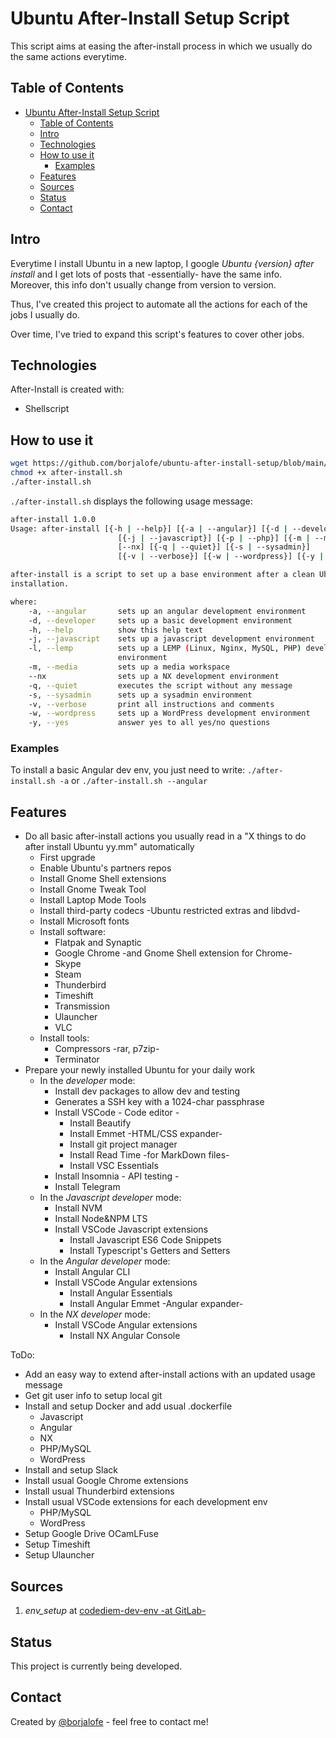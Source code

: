 # Ubuntu After-Install Setup Script

This script aims at easing the after-install process in which we usually do the
same actions everytime.

## Table of Contents

- [Ubuntu After-Install Setup Script](#ubuntu-after-install-setup-script)
  - [Table of Contents](#table-of-contents)
  - [Intro](#intro)
  - [Technologies](#technologies)
  - [How to use it](#how-to-use-it)
    - [Examples](#examples)
  - [Features](#features)
  - [Sources](#sources)
  - [Status](#status)
  - [Contact](#contact)

## Intro

Everytime I install Ubuntu in a new laptop, I google _Ubuntu {version} after
install_ and I get lots of posts that -essentially- have the same info. Moreover, this info don't usually change from version to version.

Thus, I've created this project to automate all the actions for each of the jobs I usually do.

Over time, I've tried to expand this script's features to cover other jobs.

## Technologies

After-Install is created with:

- Shellscript

## How to use it

```bash
wget https://github.com/borjalofe/ubuntu-after-install-setup/blob/main/after-install.sh
chmod +x after-install.sh
./after-install.sh
```

`./after-install.sh` displays the following usage message:

```bash
after-install 1.0.0
Usage: after-install [{-h | --help}] [{-a | --angular}] [{-d | --developer}]
                        [{-j | --javascript}] [{-p | --php}] [{-m | --media}]
                        [--nx] [{-q | --quiet}] [{-s | --sysadmin}]
                        [{-v | --verbose}] [{-w | --wordpress}] [{-y | --yes}]

after-install is a script to set up a base environment after a clean Ubuntu
installation.

where:
    -a, --angular       sets up an angular development environment
    -d, --developer     sets up a basic development environment
    -h, --help          show this help text
    -j, --javascript    sets up a javascript development environment
    -l, --lemp          sets up a LEMP (Linux, Nginx, MySQL, PHP) development
                        environment
    -m, --media         sets up a media workspace
    --nx                sets up a NX development environment
    -q, --quiet         executes the script without any message
    -s, --sysadmin      sets up a sysadmin environment
    -v, --verbose       print all instructions and comments
    -w, --wordpress     sets up a WordPress development environment
    -y, --yes           answer yes to all yes/no questions
```

### Examples

To install a basic Angular dev env, you just need to write: `./after-install.sh -a` or `./after-install.sh --angular`

## Features

- Do all basic after-install actions you usually read in a "X things to do after install Ubuntu yy.mm" automatically
  - First upgrade
  - Enable Ubuntu's partners repos
  - Install Gnome Shell extensions
  - Install Gnome Tweak Tool
  - Install Laptop Mode Tools
  - Install third-party codecs -Ubuntu restricted extras and libdvd-
  - Install Microsoft fonts
  - Install software:
    - Flatpak and Synaptic
    - Google Chrome -and Gnome Shell extension for Chrome-
    - Skype
    - Steam
    - Thunderbird
    - Timeshift
    - Transmission
    - Ulauncher
    - VLC
  - Install tools:
    - Compressors -rar, p7zip-
    - Terminator
- Prepare your newly installed Ubuntu for your daily work
  - In the _developer_ mode:
    - Install dev packages to allow dev and testing
    - Generates a SSH key with a 1024-char passphrase
    - Install VSCode - Code editor -
      - Install Beautify
      - Install Emmet -HTML/CSS expander-
      - Install git project manager
      - Install Read Time -for MarkDown files-
      - Install VSC Essentials
    - Install Insomnia - API testing -
    - Install Telegram
  - In the _Javascript developer_ mode:
    - Install NVM
    - Install Node&NPM LTS
    - Install VSCode Javascript extensions
      - Install Javascript ES6 Code Snippets
      - Install Typescript's Getters and Setters
  - In the _Angular developer_ mode:
    - Install Angular CLI
    - Install VSCode Angular extensions
      - Install Angular Essentials
      - Install Angular Emmet -Angular expander-
  - In the _NX developer_ mode:
    - Install VSCode Angular extensions
      - Install NX Angular Console

ToDo:

- Add an easy way to extend after-install actions with an updated usage message
- Get git user info to setup local git
- Install and setup Docker and add usual .dockerfile
  - Javascript
  - Angular
  - NX
  - PHP/MySQL
  - WordPress
- Install and setup Slack
- Install usual Google Chrome extensions
- Install usual Thunderbird extensions
- Install usual VSCode extensions for each development env
  - PHP/MySQL
  - WordPress
- Setup Google Drive OCamLFuse
- Setup Timeshift
- Setup Ulauncher

## Sources

1. *env_setup* at [codediem-dev-env -at GitLab-](https://gitlab.com/borjalofe/codediem-dev-env)

## Status

This project is currently being developed.

## Contact

Created by [@borjalofe](https://github.com/borjalofe) - feel free to contact me!
